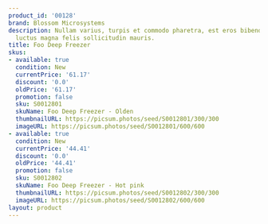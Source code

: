 ```yaml
---
product_id: '00128'
brand: Blossom Microsystems
description: Nullam varius, turpis et commodo pharetra, est eros bibendum elit, nec
  luctus magna felis sollicitudin mauris.
title: Foo Deep Freezer
skus:
- available: true
  condition: New
  currentPrice: '61.17'
  discount: '0.0'
  oldPrice: '61.17'
  promotion: false
  sku: S0012801
  skuName: Foo Deep Freezer - Olden
  thumbnailURL: https://picsum.photos/seed/S0012801/300/300
  imageURL: https://picsum.photos/seed/S0012801/600/600
- available: true
  condition: New
  currentPrice: '44.41'
  discount: '0.0'
  oldPrice: '44.41'
  promotion: false
  sku: S0012802
  skuName: Foo Deep Freezer - Hot pink
  thumbnailURL: https://picsum.photos/seed/S0012802/300/300
  imageURL: https://picsum.photos/seed/S0012802/600/600
layout: product
---
```

